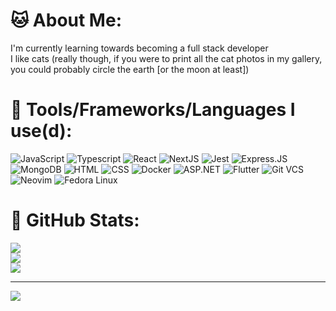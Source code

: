 # 🐱 About Me:

I'm currently learning towards becoming a full stack developer<br>I like cats (really though, if you were to print all the cat photos in my gallery, you could probably circle the earth [or the moon at least])

# 🐧 Tools/Frameworks/Languages I use(d):

![JavaScript](https://img.shields.io/badge/javascript-%23323330.svg?style=for-the-badge&logo=javascript&color=282828)
![Typescript](https://img.shields.io/badge/typescript-%23323330.svg?style=for-the-badge&logo=typescript&color=282828)
![React](https://img.shields.io/badge/react-%23323330.svg?style=for-the-badge&logo=react&color=282828)
![NextJS](https://img.shields.io/badge/next.js-%23323330.svg?style=for-the-badge&logo=next.js&color=282828)
![Jest](https://img.shields.io/badge/jest-%23323330.svg?style=for-the-badge&logo=jest&color=282828)
![Express.JS](https://img.shields.io/badge/express.js-%23323330.svg?style=for-the-badge&logo=express&color=282828)
![MongoDB](https://img.shields.io/badge/mongodb-%23323330.svg?style=for-the-badge&logo=mongodb&color=282828)
![HTML](https://img.shields.io/badge/html-%23323330.svg?style=for-the-badge&logo=html5&color=282828)
![CSS](https://img.shields.io/badge/css-%23323330.svg?style=for-the-badge&logo=css3&logoColor=2965f1&color=282828&)
![Docker](https://img.shields.io/badge/docker-%23323330.svg?style=for-the-badge&logo=docker&color=282828)
![ASP.NET](https://img.shields.io/badge/asp.net-%23323330.svg?style=for-the-badge&logo=dotnet&color=282828)
![Flutter](https://img.shields.io/badge/flutter-%23323330.svg?style=for-the-badge&logo=flutter&color=282828)
![Git VCS](https://img.shields.io/badge/git-%23323330.svg?style=for-the-badge&logo=git&color=282828)
![Neovim](https://img.shields.io/badge/neovim-%23323330.svg?style=for-the-badge&logo=neovim&color=282828)
![Fedora Linux](https://img.shields.io/badge/fedora_linux-%23323330.svg?style=for-the-badge&logo=fedora&color=282828)

# 🐙 GitHub Stats:

![](https://github-readme-stats.vercel.app/api?username=aurum77&theme=gruvbox&hide_border=true&include_all_commits=true&count_private=false)<br/>
![](https://github-readme-streak-stats.herokuapp.com/?user=aurum77&theme=gruvbox&hide_border=true)<br/>
![](https://github-readme-stats.vercel.app/api/top-langs/?username=aurum77&theme=gruvbox&hide_border=true&include_all_commits=true&count_private=false&layout=compact)

---

[![](https://visitcount.itsvg.in/api?id=aurum77&icon=5&color=3)](https://visitcount.itsvg.in)
